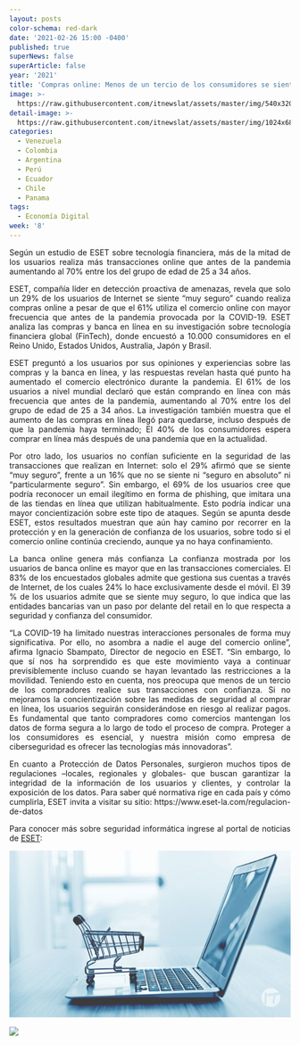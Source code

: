 ```yaml
---
layout: posts
color-schema: red-dark
date: '2021-02-26 15:00 -0400'
published: true
superNews: false
superArticle: false
year: '2021'
title: 'Compras online: Menos de un tercio de los consumidores se siente seguro'
image: >-
  https://raw.githubusercontent.com/itnewslat/assets/master/img/540x320/Comercio-Electronico-p.jpg
detail-image: >-
  https://raw.githubusercontent.com/itnewslat/assets/master/img/1024x680/Comercio-Electronico-g.jpg
categories:
  - Venezuela
  - Colombia
  - Argentina
  - Perú
  - Ecuador
  - Chile
  - Panama
tags:
  - Economía Digital
week: '8'
---
```

<p style="text-align: justify;">Según un estudio de ESET sobre tecnología financiera, más de la mitad de los usuarios realiza más transacciones online que antes de la pandemia aumentando al 70% entre los del grupo de edad de 25 a 34 años.</p>
<p style="text-align: justify;">ESET, compañía líder en detección proactiva de amenazas, revela que solo un 29% de los usuarios de Internet se siente “muy seguro” cuando realiza compras online a pesar de que el 61% utiliza el comercio online con mayor frecuencia que antes de la pandemia provocada por la COVID-19. ESET analiza las compras y banca en línea en su investigación sobre tecnología financiera global (FinTech), donde encuestó a 10.000 consumidores en el Reino Unido, Estados Unidos, Australia, Japón y Brasil.</p>
<p style="text-align: justify;">ESET preguntó a los usuarios por sus opiniones y experiencias sobre las compras y la banca en línea, y las respuestas revelan hasta qué punto ha aumentado el comercio electrónico durante la pandemia. El 61% de los usuarios a nivel mundial declaró que están comprando en línea con más frecuencia que antes de la pandemia, aumentando al 70% entre los del grupo de edad de 25 a 34 años. La investigación también muestra que el aumento de las compras en línea llegó para quedarse, incluso después de que la pandemia haya terminado; El 40% de los consumidores espera comprar en línea más después de una pandemia que en la actualidad.</p>
<p style="text-align: justify;">Por otro lado, los usuarios no confían suficiente en la seguridad de las transacciones que realizan en Internet: solo el 29% afirmó que se siente “muy seguro”, frente a un 16% que no se siente ni “seguro en absoluto” ni “particularmente seguro”. Sin embargo, el 69% de los usuarios cree que podría reconocer un email ilegítimo en forma de phishing, que imitara una de las tiendas en línea que utilizan habitualmente. Esto podría indicar una mayor concientización sobre este tipo de ataques. Según se apunta desde ESET, estos resultados muestran que aún hay camino por recorrer en la protección y en la generación de confianza de los usuarios, sobre todo si el comercio online continúa creciendo, aunque ya no haya confinamiento.</p>
<p style="text-align: justify;">La banca online genera más confianza
La confianza mostrada por los usuarios de banca online es mayor que en las transacciones comerciales. El 83% de los encuestados globales admite que gestiona sus cuentas a través de Internet, de los cuales 24% lo hace exclusivamente desde el móvil. El 39 % de los usuarios admite que se siente muy seguro, lo que indica que las entidades bancarias van un paso por delante del retail en lo que respecta a seguridad y confianza del consumidor.</p>
<p style="text-align: justify;">“La COVID-19 ha limitado nuestras interacciones personales de forma muy significativa. Por ello, no asombra a nadie el auge del comercio online”, afirma Ignacio Sbampato, Director de negocio en ESET. “Sin embargo, lo que sí nos ha sorprendido es que este movimiento vaya a continuar previsiblemente incluso cuando se hayan levantado las restricciones a la movilidad. Teniendo esto en cuenta, nos preocupa que menos de un tercio de los compradores realice sus transacciones con confianza. Si no mejoramos la concientización sobre las medidas de seguridad al comprar en línea, los usuarios seguirán considerándose en riesgo al realizar pagos. Es fundamental que tanto compradores como comercios mantengan los datos de forma segura a lo largo de todo el proceso de compra. Proteger a los consumidores es esencial, y nuestra misión como empresa de ciberseguridad es ofrecer las tecnologías más innovadoras”.</p>
<p style="text-align: justify;">En cuanto a Protección de Datos Personales, surgieron muchos tipos de regulaciones –locales, regionales y globales- que buscan garantizar la integridad de la información de los usuarios y clientes, y controlar la exposición de los datos. Para saber qué normativa rige en cada país y cómo cumplirla, ESET invita a visitar su sitio: https://www.eset-la.com/regulacion-de-datos</p>
<p style="text-align: justify;">Para conocer más sobre seguridad informática ingrese al portal de noticias de <a href="https://www.welivesecurity.com/la-es/">ESET</a>:</p>

![](https://raw.githubusercontent.com/itnewslat/assets/master/img/540x320/Comercio-Electronico-p.jpg)

<img src="https://tracker.metricool.com/c3po.jpg?hash=56f88a41e39ab42c063cc51676587a04"/>